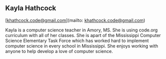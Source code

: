 ## Kayla Hathcock

[khathcock.code@gmail.com](mailto: khathcock.code@gmail.com)

Kayla is a computer science teacher in Amory, MS. She is using code.org curriculum with all of her classes. She is apart of the Mississippi Computer Science Elementary Task Force which has worked hard to implement computer science in every school in Mississippi. She enjoys working with anyone to help develop a love of computer science.
